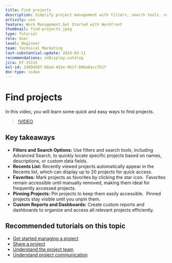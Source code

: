 ```yaml
---
title: Find projects
description: Simplify project management with filters, search tools, recents lists, favorites, pinned projects, and custom reports or dashboards for quick and organized access to projects.
activity: use
feature: Work Management,Get Started with Workfront
thumbnail: find-projects.jpeg
type: Tutorial
role: User
level: Beginner
team: Technical Marketing
last-substantial-update: 2024-03-11
recommendations: noDisplay,catalog
jira: KT-15115
exl-id: 2d894587-60ad-4d1e-961f-886a8accfb17
doc-type: video
---
```

# Find projects

In this video, you will learn some quick and easy ways to find projects.

>[!VIDEO](https://video.tv.adobe.com/v/3427788/?quality=12&learn=on&enablevpops)

## Key takeaways

* **Filters and Search Options:** Use filters and search tools, including Advanced Search, to quickly locate specific projects based on names, descriptions, or custom data fields. ​
* **Recents List:** Recently viewed projects automatically appear in the Recents list, which can display up to 20 projects for quick access. ​
* **Favorites:** Mark projects as favorites by clicking the star icon. ​ Favorites remain accessible until manually removed, making them ideal for frequently accessed projects. ​
* **Pinning Projects:** Pin projects to keep them easily accessible. ​ Pinned projects stay visible until you unpin them.
* **Custom Reports and Dashboards:** Create custom reports and dashboards to organize and access all relevant projects efficiently. ​


## Recommended tutorials on this topic

* [Get started managing a project](/help/manage-work/projects/getting-started-manage-a-project.md)
* [Share a project](/help/manage-work/projects/share-a-project.md)
* [Understand the project team](/help/manage-work/projects/understand-the-project-team.md)
* [Understand project communication](/help/manage-work/projects/understand-project-communication.md)
